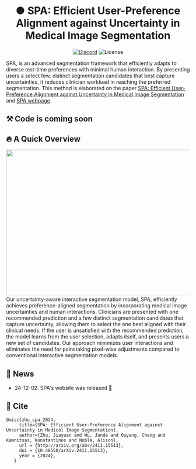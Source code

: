 <h1 align="center">● SPA: Efficient User-Preference Alignment against Uncertainty in Medical Image Segmentation</h1>

<p align="center">
    <a href="https://discord.gg/DN4rvk95CC">
        <img alt="Discord" src="https://img.shields.io/discord/1146610656779440188?logo=discord&style=flat&logoColor=white"/></a>
    <img src="https://img.shields.io/static/v1?label=license&message=GPL&color=white&style=flat" alt="License"/>
</p>

SPA, is an advanced segmentation framework that efficiently adapts to diverse test-time preferences with minimal human interaction. By presenting users a select few, distinct segmentation candidates that best capture uncertainties, it reduces clinician workload in reaching the preferred segmentation. This method is elaborated on the paper [SPA: Efficient User-Preference Alignment against Uncertainty in Medical Image Segmentation](https://arxiv.org/abs/2411.15513) and [SPA webpage](https://supermedintel.github.io/SPA/). 

## ⚒️ Code is coming soon

## 🔥 A Quick Overview 
 <div align="center"><img width="880" height="400" src="https://github.com/SuperMedIntel/SPA/blob/main/static/assets/images/facial.png"></div>
Our uncertainty-aware interactive segmentation model, SPA, efficiently achieves preference-aligned segmentation by incorporating medical image uncertainties and human interactions. Clinicians are presented with one recommended prediction and a few distinct segmentation candidates that capture uncertainty, allowing them to select the one best aligned with their clinical needs. If the user is unsatisfied with the recommended prediction, the model learns from the user selection, adapts itself, and presents users a new set of candidates. Our approach minimizes user interactions and eliminates the need for painstaking pixel-wise adjustments compared to conventional interactive segmentation models.

## 🚨 News
- 24-12-02. SPA's website was released 🤩

## 📝 Cite
 ~~~
@misc{zhu_spa_2024,
      title={SPA: Efficient User-Preference Alignment against Uncertainty in Medical Image Segmentation},
      author={Zhu, Jiayuan and Wu, Junde and Ouyang, Cheng and Kamnitsas, Konstantinos and Noble, Alison},
      url = {http://arxiv.org/abs/2411.15513},
      doi = {10.48550/arXiv.2411.15513},
      year = {2024},
    }
 ~~~
